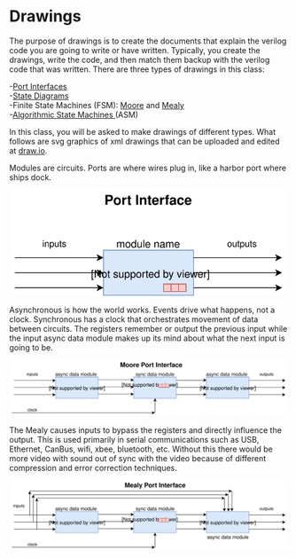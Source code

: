 # Drawings

The purpose of drawings is to create the documents that explain the verilog code you are going to write or have written. Typically, you create the drawings, write the code, and then match them backup with the verilog code that was written.  There are three types of drawings in this class:

-[Port Interfaces](https://en.wikipedia.org/wiki/Computer_port_(hardware))  
-[State Diagrams](https://en.wikipedia.org/wiki/State_diagram)  
-Finite State Machines (FSM):  [Moore](https://en.wikipedia.org/wiki/Moore_machine) and [Mealy](https://en.wikipedia.org/wiki/Mealy_machine)  
-[Algorithmic State Machines ](https://en.wikipedia.org/wiki/Algorithmic_state_machine) (ASM)  

In this class, you will be asked to make drawings of different types. What follows are svg graphics of xml drawings that can be uploaded and edited at [draw.io](https://www.draw.io/).

Modules are circuits. Ports are where wires plug in, like a harbor port where ships dock. 

![PortInterface](PortInterface.svg)

Asynchronous is how the world works. Events drive what happens, not a clock. Synchronous has a clock that orchestrates movement of data between circuits.  The registers remember or output the previous input while the input async data module makes up its mind about what the next input is going to be.

![MoorePortInterface](MoorePortInterface.svg)



The Mealy causes inputs to bypass the registers and directly influence the output. This is used primarily in serial communications such as USB, Ethernet, CanBus, wifi, xbee, bluetooth, etc. Without this there would be more video with sound out of sync with the video because of different compression and error correction techniques. 

![MealyPortInterface](MealyPortInterface.svg)